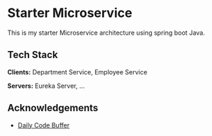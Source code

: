 
# Starter Microservice

This is my starter Microservice architecture using spring boot Java.


## Tech Stack

**Clients:** Department Service, Employee Service

**Servers:** Eureka Server, ...


## Acknowledgements

- [Daily Code Buffer](https://www.youtube.com/@DailyCodeBuffer)

